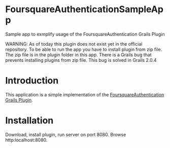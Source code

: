 FoursquareAuthenticationSampleApp
=================================

Sample app to exmplify usage of the FoursquareAuthentication Grails Plugin

WARNING: As of today this plugin does not exist yet in the official repository. To be able to run the app you have to install plugin from zip file. The zip file is in the plugin folder in this app. There is a Grails bug that prevents installing plugins from zip file. This bug is solved in Grails 2.0.4

# Introduction

This application is a simple implementation of the [FoursquareAuthentication Grails Plugin](https://github.com/eduardm/fsq).

# Installation

Download, install plugin, run server on port 8080. Browse http:localhost:8080.